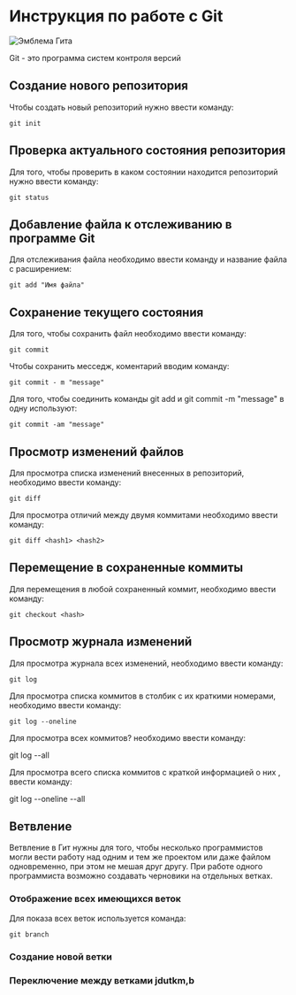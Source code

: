 # Инструкция по работе с Git

![Эмблема Гита](git.jpg)

Git - это программа систем контроля версий

## Создание нового репозитория

Чтобы создать новый репозиторий нужно ввести команду:

    git init

## Проверка актуального состояния репозитория

Для того, чтобы проверить в каком состоянии находится репозиторий нужно ввести команду:

    git status

  ## Добавление файла к отслеживанию в программе Git

Для отслеживания файла необходимо ввести команду и название файла с расширением:

    git add "Имя файла" 

## Сохранение текущего состояния

Для того, чтобы сохранить файл необходимо ввести команду:

    git commit

Чтобы сохранить месседж, коментарий вводим команду:

    git commit - m "message"

Для того, чтобы соединить команды git add и git commit -m "message" в одну используют:

    git commit -am "message"

## Просмотр изменений файлов

Для просмотра списка изменений внесенных в репозиторий, необходимо ввести команду:

    git diff

Для просмотра отличий между двумя коммитами необходимо ввести команду:

    git diff <hash1> <hash2>

## Перемещение в сохраненные коммиты

Для перемещения в любой сохраненный коммит, необходимо ввести команду:

    git checkout <hash>

## Просмотр журнала изменений

Для просмотра журнала всех изменений, необходимо ввести команду:

    git log

Для просмотра списка коммитов в столбик с их краткими номерами, необходимо ввести команду:

    git log --oneline

Для просмотра всех коммитов? необходимо ввести команду:

   git log --all

Для просмотра всего списка коммитов с краткой информацией о них , ввести команду:

git log --oneline --all

## Ветвление

Ветвление в Гит нужны для того, чтобы несколько программистов могли вести работу над одним и тем же проектом или даже файлом одновременно, при этом не мешая друг другу. При работе одного программиста возможно создавать черновики на отдельных ветках. 

### Отображение всех имеющихся веток

Для показа всех веток используется команда:

    git branch
    
### Создание новой ветки

### Переключение между ветками jdutkm,b
